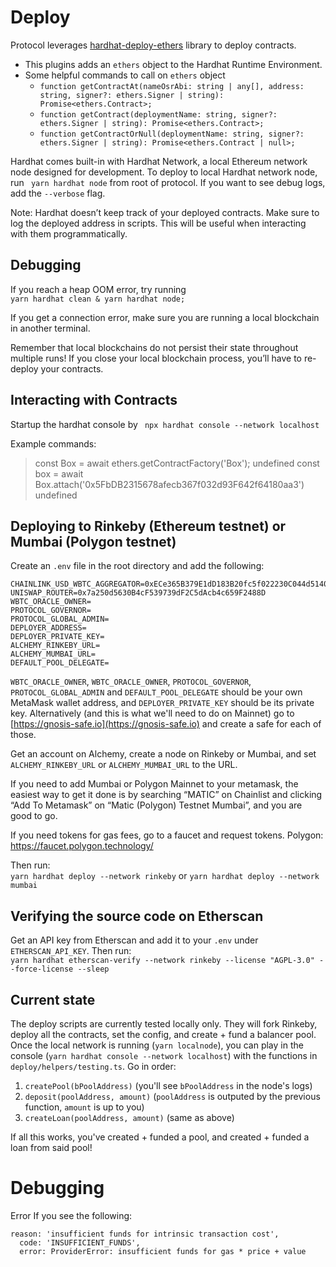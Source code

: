 # Deploy
Protocol leverages [hardhat-deploy-ethers](https://github.com/wighawag/hardhat-deploy-ethers) library to deploy contracts.

- This plugins adds an `ethers` object to the Hardhat Runtime Environment.
- Some helpful commands to call on `ethers` object
    - `function getContractAt(nameOsrAbi: string | any[], address: string, signer?: ethers.Signer | string): Promise<ethers.Contract>;`
    - `function getContract(deploymentName: string, signer?: ethers.Signer | string): Promise<ethers.Contract>;`
    - `function getContractOrNull(deploymentName: string, signer?: ethers.Signer | string): Promise<ethers.Contract | null>;`

Hardhat comes built-in with Hardhat Network, a local Ethereum network node designed for development.
To deploy to local Hardhat network node, run
``` yarn hardhat node``` from root of protocol. If you want to see debug logs, add the `--verbose` flag.

Note: Hardhat doesn’t keep track of your deployed contracts. Make sure to log the deployed address in scripts. This will be useful when interacting with them programmatically.

## Debugging
If you reach a heap OOM error, try running <br>
```yarn hardhat clean & yarn hardhat node; ```

If you get a connection error, make sure you are running a local blockchain in another terminal.

Remember that local blockchains do not persist their state throughout multiple runs! If you close your local blockchain process, you’ll have to re-deploy your contracts.

## Interacting with Contracts

Startup the hardhat console by
``` npx hardhat console --network localhost```

Example commands:
> const Box = await ethers.getContractFactory('Box');
undefined
> const box = await Box.attach('0x5FbDB2315678afecb367f032d93F642f64180aa3')
undefined

## Deploying to Rinkeby (Ethereum testnet) or Mumbai (Polygon testnet)

Create an `.env` file in the root directory and add the following:

```
CHAINLINK_USD_WBTC_AGGREGATOR=0xECe365B379E1dD183B20fc5f022230C044d51404
UNISWAP_ROUTER=0x7a250d5630B4cF539739dF2C5dAcb4c659F2488D
WBTC_ORACLE_OWNER=
PROTOCOL_GOVERNOR=
PROTOCOL_GLOBAL_ADMIN=
DEPLOYER_ADDRESS=
DEPLOYER_PRIVATE_KEY=
ALCHEMY_RINKEBY_URL=
ALCHEMY_MUMBAI_URL=
DEFAULT_POOL_DELEGATE=
```

`WBTC_ORACLE_OWNER`, `WBTC_ORACLE_OWNER`, `PROTOCOL_GOVERNOR`, `PROTOCOL_GLOBAL_ADMIN` and `DEFAULT_POOL_DELEGATE` should be your own MetaMask wallet address, and `DEPLOYER_PRIVATE_KEY` should be its private key. Alternatively (and this is what we'll need to do on Mainnet) go to [https://gnosis-safe.io](https://gnosis-safe.io) and create a safe for each of those.

Get an account on Alchemy, create a node on Rinkeby or Mumbai, and set `ALCHEMY_RINKEBY_URL` or `ALCHEMY_MUMBAI_URL` to the URL.

If you need to add Mumbai or Polygon Mainnet to your metamask, the easiest way to get it done is by searching “MATIC” on Chainlist and clicking “Add To Metamask” on “Matic (Polygon) Testnet Mumbai”, and you are good to go.

If you need tokens for gas fees, go to a faucet and request tokens.
Polygon: https://faucet.polygon.technology/

Then run: <br>
``` yarn hardhat deploy --network rinkeby ``` or ``` yarn hardhat deploy --network mumbai ```

## Verifying the source code on Etherscan

Get an API key from Etherscan and add it to your `.env` under `ETHERSCAN_API_KEY`. Then run: <br>
``` yarn hardhat etherscan-verify --network rinkeby --license "AGPL-3.0" --force-license --sleep ```

## Current state

The deploy scripts are currently tested locally only. They will fork Rinkeby, deploy all the contracts, set the config, and create + fund a balancer pool. Once the local network is running (`yarn localnode`), you can play in the console (`yarn hardhat console --network localhost`) with the functions in `deploy/helpers/testing.ts`. Go in order:

1. `createPool(bPoolAddress)` (you'll see `bPoolAddress` in the node's logs)
2. `deposit(poolAddress, amount)` (`poolAddress` is outputed by the previous function, `amount` is up to you)
3. `createLoan(poolAddress, amount)` (same as above)

If all this works, you've created + funded a pool, and created + funded a loan from said pool!

# Debugging

Error
If you see the following:
``` 
reason: 'insufficient funds for intrinsic transaction cost',
  code: 'INSUFFICIENT_FUNDS',
  error: ProviderError: insufficient funds for gas * price + value
```